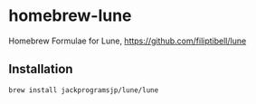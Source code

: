 # homebrew-lune
Homebrew Formulae for Lune, https://github.com/filiptibell/lune

## Installation

```bash
brew install jackprogramsjp/lune/lune
```
